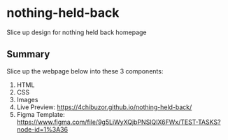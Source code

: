 # nothing-held-back
Slice up design for nothing held back homepage

## Summary
Slice up the webpage below into these 3 components:

1. HTML
2. CSS
3. Images
4. Live Preview: https://4chibuzor.github.io/nothing-held-back/
5. Figma Template: https://www.figma.com/file/9g5LiWyXQjbPNSlQIX6FWx/TEST-TASKS?node-id=1%3A36
